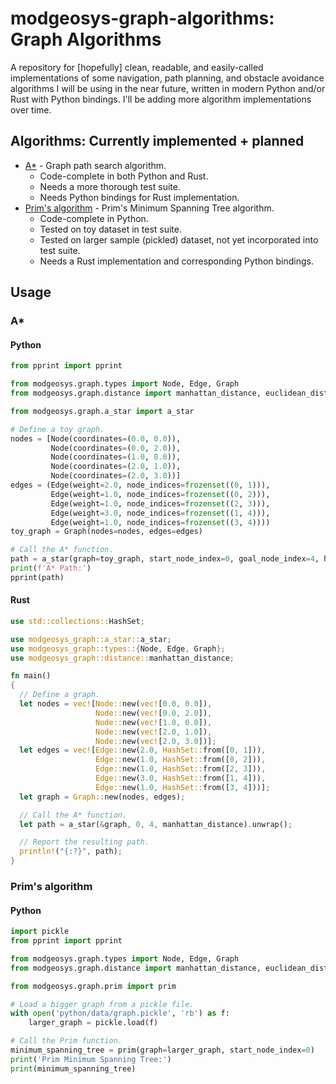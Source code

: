 # modgeosys-graph-algorithms: Graph Algorithms

A repository for [hopefully] clean, readable, and easily-called implementations of some navigation,
path planning, and obstacle avoidance algorithms I will be using in the near future, written in modern
Python and/or Rust with Python bindings. I'll be adding more algorithm implementations over time.

## Algorithms: Currently implemented + planned
* [A*](https://en.wikipedia.org/wiki/A*_search_algorithm) - Graph path search algorithm.
  * Code-complete in both Python and Rust.
  * Needs a more thorough test suite.
  * Needs Python bindings for Rust implementation.
* [Prim's algorithm](https://en.wikipedia.org/wiki/Prim's_algorithm) - Prim's Minimum Spanning Tree algorithm.
  * Code-complete in Python.
  * Tested on toy dataset in test suite.
  * Tested on larger sample (pickled) dataset, not yet incorporated into test suite.
  * Needs a Rust implementation and corresponding Python bindings.

## Usage

### A\*

#### Python

```python
from pprint import pprint

from modgeosys.graph.types import Node, Edge, Graph
from modgeosys.graph.distance import manhattan_distance, euclidean_distance

from modgeosys.graph.a_star import a_star

# Define a toy graph.
nodes = [Node(coordinates=(0.0, 0.0)),
         Node(coordinates=(0.0, 2.0)),
         Node(coordinates=(1.0, 0.0)),
         Node(coordinates=(2.0, 1.0)),
         Node(coordinates=(2.0, 3.0))]
edges = (Edge(weight=2.0, node_indices=frozenset((0, 1))),
         Edge(weight=1.0, node_indices=frozenset((0, 2))),
         Edge(weight=1.0, node_indices=frozenset((2, 3))),
         Edge(weight=3.0, node_indices=frozenset((1, 4))),
         Edge(weight=1.0, node_indices=frozenset((3, 4))))
toy_graph = Graph(nodes=nodes, edges=edges)

# Call the A* function.
path = a_star(graph=toy_graph, start_node_index=0, goal_node_index=4, heuristic_distance=manhattan_distance)
print(f'A* Path:')
pprint(path)
```

#### Rust
```rust
use std::collections::HashSet;

use modgeosys_graph::a_star::a_star;
use modgeosys_graph::types::{Node, Edge, Graph};
use modgeosys_graph::distance::manhattan_distance;

fn main()
{
  // Define a graph.
  let nodes = vec![Node::new(vec![0.0, 0.0]),
                   Node::new(vec![0.0, 2.0]),
                   Node::new(vec![1.0, 0.0]),
                   Node::new(vec![2.0, 1.0]),
                   Node::new(vec![2.0, 3.0])];
  let edges = vec![Edge::new(2.0, HashSet::from([0, 1])),
                   Edge::new(1.0, HashSet::from([0, 2])),
                   Edge::new(1.0, HashSet::from([2, 3])),
                   Edge::new(3.0, HashSet::from([1, 4])),
                   Edge::new(1.0, HashSet::from([3, 4]))];
  let graph = Graph::new(nodes, edges);

  // Call the A* function.
  let path = a_star(&graph, 0, 4, manhattan_distance).unwrap();

  // Report the resulting path.
  println!("{:?}", path);
}
```

### Prim's algorithm

#### Python

```python
import pickle
from pprint import pprint

from modgeosys.graph.types import Node, Edge, Graph
from modgeosys.graph.distance import manhattan_distance, euclidean_distance

from modgeosys.graph.prim import prim

# Load a bigger graph from a pickle file.
with open('python/data/graph.pickle', 'rb') as f:
    larger_graph = pickle.load(f)

# Call the Prim function.
minimum_spanning_tree = prim(graph=larger_graph, start_node_index=0)
print('Prim Minimum Spanning Tree:')
print(minimum_spanning_tree)
```